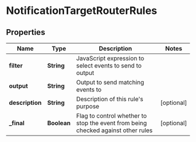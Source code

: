 # NotificationTargetRouterRules

## Properties
Name | Type | Description | Notes
------------ | ------------- | ------------- | -------------
**filter** | **String** | JavaScript expression to select events to send to output | 
**output** | **String** | Output to send matching events to | 
**description** | **String** | Description of this rule&#x27;s purpose |  [optional]
**_final** | **Boolean** | Flag to control whether to stop the event from being checked against other rules |  [optional]

